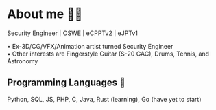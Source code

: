 # About me 🧙‍♂️

Security Engineer | OSWE | eCPPTv2 | eJPTv1 

• Ex-3D/CG/VFX/Animation artist turned Security Engineer\
• Other interests are Fingerstyle Guitar (S-20 GAC), Drums, Tennis, and Astronomy

## Programming Languages 🍄

Python, SQL, JS, PHP, C, Java, Rust (learning), Go (have yet to start)
